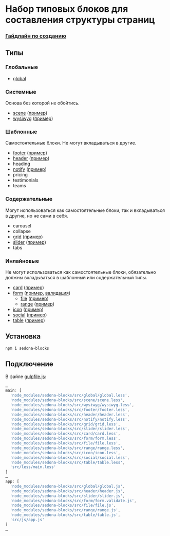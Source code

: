 # Набор типовых блоков для составления структуры страниц

### [Гайдлайн по созданию](https://github.com/constlab/sedona-blocks/blob/master/guidelines.md)

## Типы

### Глобальные

* [global](https://github.com/constlab/sedona-blocks/tree/master/src/global)

### Системные

Основа без которой не обойтись.

* [scene](https://github.com/constlab/sedona-blocks/tree/master/src/scene) ([пример](http://sedona.stage.constlab.ru/blocks/scene/))
* [wysiwyg](https://github.com/constlab/sedona-blocks/tree/master/src/wysiwyg) ([пример](http://sedona.stage.constlab.ru/blocks/wysiwyg/))

### Шаблонные

Самостоятельные блоки. Не могут вкладываться в другие.

* [footer](https://github.com/constlab/sedona-blocks/tree/master/src/footer) ([пример](http://sedona.stage.constlab.ru/blocks/footer/))
* [header](https://github.com/constlab/sedona-blocks/tree/master/src/header) ([пример](http://sedona.stage.constlab.ru/blocks/header/))
* heading
* [notify](https://github.com/constlab/sedona-blocks/tree/master/src/notify) ([пример](http://sedona.stage.constlab.ru/blocks/notify/))
* pricing
* testimonials
* teams

### Содержательные

Могут использоваться как самостоятельные блоки, так и вкладываться в другие, но не сами в себя.

* carousel
* collapse
* [grid](https://github.com/constlab/sedona-blocks/tree/master/src/grid) ([пример](http://sedona.stage.constlab.ru/blocks/grid/))
* [slider](https://github.com/constlab/sedona-blocks/tree/master/src/slider) ([пример](http://sedona.stage.constlab.ru/blocks/slider/))
* tabs

### Инлайновые

Не могут использоваться как самостоятельные блоки, обязательно должны вкладываться в шаблонный или содержательный типы.

* [card](https://github.com/constlab/sedona-blocks/tree/master/src/card) ([пример](http://sedona.stage.constlab.ru/blocks/card/))
* [form](https://github.com/constlab/sedona-blocks/tree/master/src/form) ([пример](http://sedona.stage.constlab.ru/blocks/form/),  [валидация](http://sedona.stage.constlab.ru/blocks/form/form-validate.html))
  * [file](https://github.com/constlab/sedona-blocks/tree/master/src/file) ([пример](http://sedona.stage.constlab.ru/blocks/file/))
  * [range](https://github.com/constlab/sedona-blocks/tree/master/src/range) ([пример](http://sedona.stage.constlab.ru/blocks/range/))
* [icon](https://github.com/constlab/sedona-blocks/tree/master/src/icon) ([пример](http://sedona.stage.constlab.ru/blocks/icon/))
* [social](https://github.com/constlab/sedona-blocks/tree/master/src/social) ([пример](http://sedona.stage.constlab.ru/blocks/social/))
* [table](https://github.com/constlab/sedona-blocks/tree/master/src/table) ([пример](http://sedona.stage.constlab.ru/blocks/table/))

## Установка

```
npm i sedona-blocks
```

## Подключение

В файле [gulpfile.js](https://github.com/constlab/sedona-basis/blob/master/gulpfile.js):

```js
…
main: [
  'node_modules/sedona-blocks/src/global/global.less',
  'node_modules/sedona-blocks/src/scene/scene.less',
  'node_modules/sedona-blocks/src/wysiwyg/wysiwyg.less',
  'node_modules/sedona-blocks/src/footer/footer.less',
  'node_modules/sedona-blocks/src/header/header.less',
  'node_modules/sedona-blocks/src/notify/notify.less',
  'node_modules/sedona-blocks/src/grid/grid.less',
  'node_modules/sedona-blocks/src/slider/slider.less',
  'node_modules/sedona-blocks/src/card/card.less',
  'node_modules/sedona-blocks/src/form/form.less',
  'node_modules/sedona-blocks/src/file/file.less',
  'node_modules/sedona-blocks/src/range/range.less',
  'node_modules/sedona-blocks/src/icon/icon.less',
  'node_modules/sedona-blocks/src/social/social.less',
  'node_modules/sedona-blocks/src/table/table.less',
  'src/less/main.less'
]
…
app: [
  'node_modules/sedona-blocks/src/global/global.js',
  'node_modules/sedona-blocks/src/header/header.js',
  'node_modules/sedona-blocks/src/slider/slider.js',
  'node_modules/sedona-blocks/src/form/form.validate.js',
  'node_modules/sedona-blocks/src/file/file.js',
  'node_modules/sedona-blocks/src/range/range.js',
  'node_modules/sedona-blocks/src/table/table.js',
  'src/js/app.js'
]
…
```
